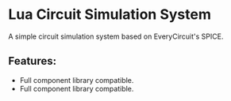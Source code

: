 <!DOCTYPE html>
<html>
    <head></head>
    <body>
        <h1 id="title">Lua Circuit Simulation System</h1>
        <p id="modoText">A simple circuit simulation system based on EveryCircuit's SPICE.</p>
        <h2 id="headingFeatures">Features:</h2>
        <ul id="ulFeatures">
            <li id="liFeatures">Full component library compatible.</li>
            <li id="liFeatures">Full component library compatible.</li>
        </ul>
    </body>
</html>
